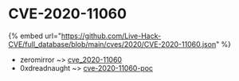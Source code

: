 # CVE-2020-11060
{% embed url="https://github.com/Live-Hack-CVE/full_database/blob/main/cves/2020/CVE-2020-11060.json" %}

* zeromirror ~> [cve_2020-11060](https://www.alice-snow.ru/2020/database/cve-2020-11060/cve_2020-11060-zeromirror)
* 0xdreadnaught ~> [cve-2020-11060-poc](https://www.alice-snow.ru/2020/database/cve-2020-11060/cve-2020-11060-poc-0xdreadnaught)